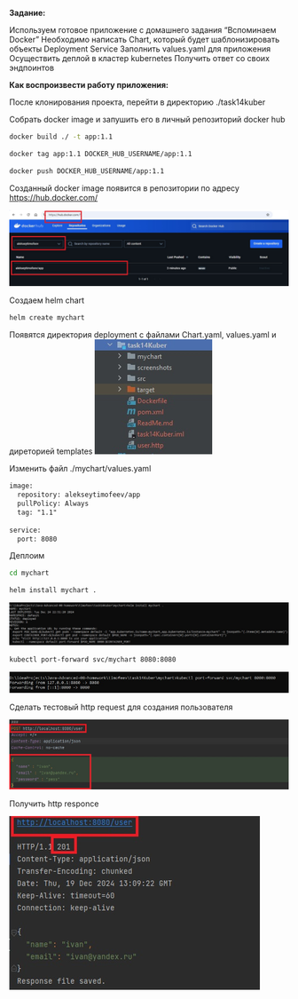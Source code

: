 **Задание:**

Используем готовое приложение с домашнего задания “Вспоминаем Docker”
Необходимо написать Chart, который будет шаблонизировать объекты Deployment Service
Заполнить values.yaml для приложения
Осуществить деплой в кластер kubernetes
Получить ответ со своих эндпоинтов

**Как воспроизвести работу приложения:**

После клонирования проекта, перейти в директорию ./task14kuber

Собрать docker image и запушить его в личный репозиторий docker hub

```bash
docker build ./ -t app:1.1
```

```bash
docker tag app:1.1 DOCKER_HUB_USERNAME/app:1.1
```

```bash
docker push DOCKER_HUB_USERNAME/app:1.1
```

Созданный docker image появится в репозитории по адресу https://hub.docker.com/

![](screenshots/1.jpg)

Создаем helm chart

```bash
helm create mychart
```

Появятся директория deployment с файлами Chart.yaml, values.yaml и диреторией templates
![](screenshots/2.jpg)

Изменить файл ./mychart/values.yaml

```
image:
  repository: alekseytimofeev/app
  pullPolicy: Always
  tag: "1.1"
  
service:
  port: 8080
 ```

Деплоим

```bash
cd mychart
```

```bash
helm install mychart .
```

![](screenshots/3.jpg)

```bash
kubectl port-forward svc/mychart 8080:8080
```
![](screenshots/4.jpg)

Сделать тестовый http request для создания пользователя

![](screenshots/5.jpg)

Получить http responce

![](screenshots/6.jpg)

